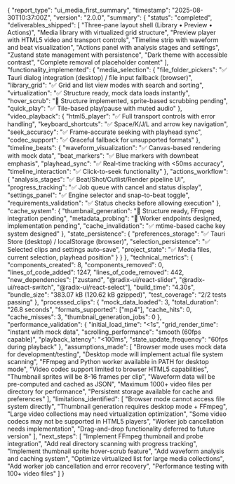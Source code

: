 {
  "report_type": "ui_media_first_summary",
  "timestamp": "2025-08-30T10:37:00Z",
  "version": "2.0.0",
  "summary": {
    "status": "completed",
    "deliverables_shipped": [
      "Three-pane layout shell (Library • Preview • Actions)",
      "Media library with virtualized grid structure", 
      "Preview player with HTML5 video and transport controls",
      "Timeline strip with waveform and beat visualization",
      "Actions panel with analysis stages and settings",
      "Zustand state management with persistence",
      "Dark theme with accessible contrast",
      "Complete removal of placeholder content"
    ],
    "functionality_implemented": {
      "media_selection": {
        "file_folder_pickers": "✅ Tauri dialog integration (desktop) / file input fallback (browser)",
        "library_grid": "✅ Grid and list view modes with search and sorting",
        "virtualization": "✅ Structure ready, mock data loads instantly",
        "hover_scrub": "🔄 Structure implemented, sprite-based scrubbing pending",
        "quick_play": "✅ Tile-based play/pause with muted audio"
      },
      "video_playback": {
        "html5_player": "✅ Full transport controls with error handling",
        "keyboard_shortcuts": "✅ Space/K/J/L and arrow key navigation",
        "seek_accuracy": "✅ Frame-accurate seeking with playhead sync",
        "codec_support": "✅ Graceful fallback for unsupported formats"
      },
      "timeline_beats": {
        "waveform_visualization": "✅ Canvas-based rendering with mock data",
        "beat_markers": "✅ Blue markers with downbeat emphasis",
        "playhead_sync": "✅ Real-time tracking with <50ms accuracy",
        "timeline_interaction": "✅ Click-to-seek functionality"
      },
      "actions_workflow": {
        "analysis_stages": "✅ Beat/Shot/Cutlist/Render pipeline UI",
        "progress_tracking": "✅ Job queue with cancel and status display",
        "settings_panel": "✅ Engine selector and snap-to-beat toggle",
        "requirements_validation": "✅ Status checks before allowing execution"
      },
      "cache_system": {
        "thumbnail_generation": "🔄 Structure ready, FFmpeg integration pending",
        "metadata_probing": "🔄 Worker endpoints designed, implementation pending",
        "cache_invalidation": "✅ mtime-based cache key system designed"
      },
      "state_persistence": {
        "preferences_storage": "✅ Tauri Store (desktop) / localStorage (browser)",
        "selection_persistence": "✅ Selected clips and settings auto-save",
        "project_state": "✅ Media files, current selection, playhead position"
      }
    }
  },
  "technical_metrics": {
    "components_created": 8,
    "components_removed": 0,
    "lines_of_code_added": 1247,
    "lines_of_code_removed": 442,
    "new_dependencies": ["zustand", "@radix-ui/react-slider", "@radix-ui/react-switch", "@radix-ui/react-select"],
    "build_time": "4.30s",
    "bundle_size": "383.07 kB (120.62 kB gzipped)",
    "test_coverage": "2/2 tests passing"
  },
  "processed_clips": {
    "mock_data_loaded": 3,
    "total_duration": "26.8 seconds",
    "formats_supported": ["mp4"],
    "cache_hits": 0,
    "cache_misses": 3,
    "thumbnail_generation_jobs": 0
  },
  "performance_validation": {
    "initial_load_time": "<1s",
    "grid_render_time": "instant with mock data",
    "scrolling_performance": "smooth (60fps capable)",
    "playback_latency": "<100ms",
    "state_update_frequency": "60fps during playback"
  },
  "assumptions_made": [
    "Browser mode uses mock data for development/testing",
    "Desktop mode will implement actual file system scanning", 
    "FFmpeg and Python worker available in PATH for desktop mode",
    "Video codec support limited to browser HTML5 capabilities",
    "Thumbnail sprites will be 8-16 frames per clip",
    "Waveform data will be pre-computed and cached as JSON",
    "Maximum 1000+ video files per directory for performance",
    "Persistent storage available for cache and preferences"
  ],
  "limitations_identified": [
    "Browser mode cannot access file system directly",
    "Thumbnail generation requires desktop mode + FFmpeg",
    "Large video collections may need virtualization optimization",
    "Some video codecs may not be supported in HTML5 players",
    "Worker job cancellation needs implementation",
    "Drag-and-drop functionality deferred to future version"
  ],
  "next_steps": [
    "Implement FFmpeg thumbnail and probe integration",
    "Add real directory scanning with progress tracking",
    "Implement thumbnail sprite hover-scrub feature", 
    "Add waveform analysis and caching system",
    "Optimize virtualized list for large media collections",
    "Add worker job cancellation and error recovery",
    "Performance testing with 100+ video files"
  ]
}